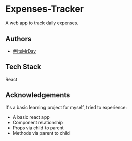 # Expenses-Tracker

A web app to track daily expenses.


## Authors

- [@ItsMrDav](https://www.github.com/ItsMrDav)

## Tech Stack

React

## Acknowledgements

 It's a basic learning project for myself, tried to experience:

 - A basic react app
 - Component relationship
 - Props via child to parent
 - Methods via parent to child
